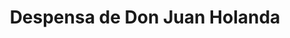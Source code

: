 ---
title: "Despensa de Don Juan Holanda"
url: /santa-tecla/despensa-de-don-juan-holanda/
shop: supermercado
---
